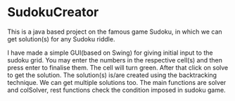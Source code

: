 # SudokuCreator
This is a java based project on the famous game Sudoku, in which we can get solution(s) for any Sudoku riddle.

I have made a simple GUI(based on Swing) for giving initial input to the sudoku grid.
You may enter the numbers in the respective cell(s) and then press enter to finalise them. The cell will turn green.
After that click on solve to get the solution.
The solution(s) is/are created using the backtracking technique. We can get multiple solutions too.
The main functions are solver and colSolver, rest functions check the condition imposed in sudoku game.
